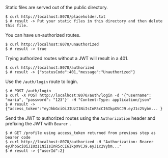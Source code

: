 Static files are served out of the public directory.

```
$ curl http://localhost:8070/placeholder.txt
$ # result -> Put your static files in this directory and then delete this file.
```

You can have un-authorized routes.

```
$ curl http://localhost:8070/unauthorized
$ # result -> true
```

Trying authorized routes without a JWT will result in a 401.

```
$ curl http://localhost:8070/authorized
$ # result -> {"statusCode":401,"message":"Unauthorized"}
```

Use the `/auth/login` route to login.

```
$ # POST /auth/login
$ curl -X POST http://localhost:8070/auth/login -d '{"username": "maria", "password": "123"}' -H "Content-Type: application/json"
$ # result -> {"access_token":"eyJhbGciOiJIUzI1NiIsInR5cCI6IkpXVCJ9.eyJ1c2Vybm... }
```

Send the JWT to authorized routes using the `Authorization` header and prefixing the JWT with `Bearer `.

```
$ # GET /profile using access_token returned from previous step as bearer code
$ curl http://localhost:8070/authorized -H "Authorization: Bearer eyJhbGciOiJIUzI1NiIsInR5cCI6IkpXVCJ9.eyJ1c2Vybm..."
$ # result -> {"userId":2}
```
